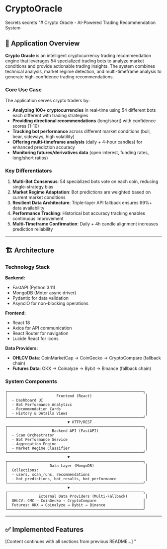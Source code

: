 # CryptoOracle
Secrets secrets
"# Crypto Oracle - AI-Powered Trading Recommendation System

## 🎯 Application Overview

**Crypto Oracle** is an intelligent cryptocurrency trading recommendation engine that leverages 54 specialized trading bots to analyze market conditions and provide actionable trading insights. The system combines technical analysis, market regime detection, and multi-timeframe analysis to generate high-confidence trading recommendations.

### Core Use Case

The application serves crypto traders by:
- **Analyzing 100+ cryptocurrencies** in real-time using 54 different bots each different with trading strategies
- **Providing directional recommendations** (long/short) with confidence scores (1-10)
- **Tracking bot performance** across different market conditions (bull, bear, sideways, high volatility)
- **Offering multi-timeframe analysis** (daily + 4-hour candles) for enhanced prediction accuracy
- **Monitoring futures/derivatives data** (open interest, funding rates, long/short ratios)

### Key Differentiators

1. **Multi-Bot Consensus**: 54 specialized bots vote on each coin, reducing single-strategy bias
2. **Market Regime Adaptation**: Bot predictions are weighted based on current market conditions
3. **Resilient Data Architecture**: Triple-layer API fallback ensures 99%+ data availability
4. **Performance Tracking**: Historical bot accuracy tracking enables continuous improvement
5. **Multi-Timeframe Confirmation**: Daily + 4h candle alignment increases prediction reliability

---

## 🏗️ Architecture

### Technology Stack

**Backend:**
- FastAPI (Python 3.11)
- MongoDB (Motor async driver)
- Pydantic for data validation
- AsyncIO for non-blocking operations

**Frontend:**
- React 18
- Axios for API communication
- React Router for navigation
- Lucide React for icons

**Data Providers:**
- **OHLCV Data**: CoinMarketCap → CoinGecko → CryptoCompare (fallback chain)
- **Futures Data**: OKX → Coinalyze → Bybit → Binance (fallback chain)

### System Components

```
┌─────────────────────────────────────────────────────────────┐
│                      Frontend (React)                        │
│  - Dashboard UI                                              │
│  - Bot Performance Analytics                                 │
│  - Recommendation Cards                                      │
│  - History & Details Views                                   │
└─────────────────────────────────────────────────────────────┘
                            ▼ HTTP/REST
┌─────────────────────────────────────────────────────────────┐
│                    Backend API (FastAPI)                     │
│  - Scan Orchestrator                                         │
│  - Bot Performance Service                                   │
│  - Aggregation Engine                                        │
│  - Market Regime Classifier                                  │
└─────────────────────────────────────────────────────────────┘
                            ▼
┌─────────────────────────────────────────────────────────────┐
│                   Data Layer (MongoDB)                       │
│  Collections:                                                │
│  - users, scan_runs, recommendations                         │
│  - bot_predictions, bot_results, bot_performance             │
└─────────────────────────────────────────────────────────────┘
                            ▼
┌─────────────────────────────────────────────────────────────┐
│              External Data Providers (Multi-Fallback)        │
│  OHLCV: CMC → CoinGecko → CryptoCompare                     │
│  Futures: OKX → Coinalyze → Bybit → Binance                 │
└─────────────────────────────────────────────────────────────┘
```

---

## ✅ Implemented Features

[Content continues with all sections from previous README...]
"
